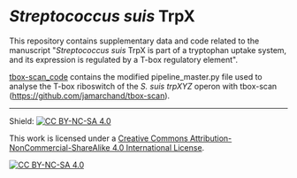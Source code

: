# <i>Streptococcus suis</i> TrpX
This repository contains supplementary data and code related to the manuscript "<i>Streptococcus suis</i> TrpX is part of a tryptophan uptake system, and its expression is regulated by a T-box regulatory element". 

[tbox-scan_code](tbox-scan_code) contains the modified pipeline_master.py file used to analyse the T-box riboswitch of the <i>S. suis trpXYZ</i> operon with tbox-scan (https://github.com/jamarchand/tbox-scan).

----

Shield: [![CC BY-NC-SA 4.0][cc-by-nc-sa-shield]][cc-by-nc-sa]

This work is licensed under a
[Creative Commons Attribution-NonCommercial-ShareAlike 4.0 International License][cc-by-nc-sa].

[![CC BY-NC-SA 4.0][cc-by-nc-sa-image]][cc-by-nc-sa]

[cc-by-nc-sa]: http://creativecommons.org/licenses/by-nc-sa/4.0/
[cc-by-nc-sa-image]: https://licensebuttons.net/l/by-nc-sa/4.0/88x31.png
[cc-by-nc-sa-shield]: https://img.shields.io/badge/License-CC%20BY--NC--SA%204.0-lightgrey.svg



